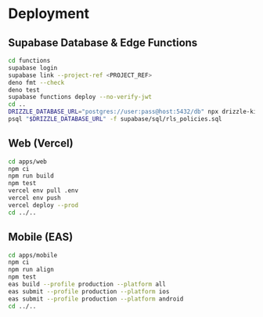 # Deployment

## Supabase Database & Edge Functions
```bash
cd functions
supabase login
supabase link --project-ref <PROJECT_REF>
deno fmt --check
deno test
supabase functions deploy --no-verify-jwt
cd ..
DRIZZLE_DATABASE_URL="postgres://user:pass@host:5432/db" npx drizzle-kit push:pg --config=packages/db/drizzle.config.ts
psql "$DRIZZLE_DATABASE_URL" -f supabase/sql/rls_policies.sql
```

## Web (Vercel)
```bash
cd apps/web
npm ci
npm run build
npm test
vercel env pull .env
vercel env push
vercel deploy --prod
cd ../..
```

## Mobile (EAS)
```bash
cd apps/mobile
npm ci
npm run align
npm test
eas build --profile production --platform all
eas submit --profile production --platform ios
eas submit --profile production --platform android
cd ../..
```
